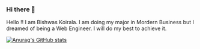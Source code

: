 ### Hi there 👋

Hello !!
I am Bishwas Koirala. I am doing my major in Mordern Business but I dreamed of being a Web Engineer.
I will do my best to achieve it.

[![Anurag's GitHub stats](https://github-readme-stats.vercel.app/api?username=BishwasKoirala)](https://github.com/anuraghazra/github-readme-stats)


<!--
**BishwasKoirala/BishwasKoirala** is a ✨ _special_ ✨ repository because its `README.md` (this file) appears on your GitHub profile.

Here are some ideas to get you started:

- 🔭 I’m currently working on ...
- 🌱 I’m currently learning ...
- 👯 I’m looking to collaborate on ...
- 🤔 I’m looking for help with ...
- 💬 Ask me about ...
- 📫 How to reach me: ...
- 😄 Pronouns: ...
- ⚡ Fun fact: ...
-->
